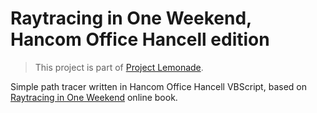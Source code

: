 # Raytracing in One Weekend, Hancom Office Hancell edition

> This project is part of [Project Lemonade](https://rangho.dev/project-lemonade).

Simple path tracer written in Hancom Office Hancell VBScript, based on [Raytracing in One Weekend][1] online book.

[1]: https://raytracing.github.io/
